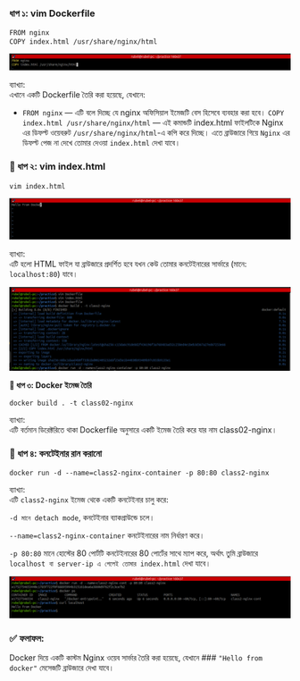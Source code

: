 ### __ধাপ ১: vim Dockerfile__

 ```
FROM nginx
COPY index.html /usr/share/nginx/html
```
![Picture](images/Dockervimfile.png)

ব্যাখ্যা: </br>
  এখানে একটি Dockerfile তৈরি করা হয়েছে, যেখানে:

  - `FROM nginx` — এটি বলে দিচ্ছে যে nginx অফিসিয়াল ইমেজটি বেস হিসেবে ব্যবহার করা হবে।
  `COPY index.html /usr/share/nginx/html` — এই কমান্ডটি index.html ফাইলটিকে Nginx এর ডিফল্ট
   ওয়েবরুট `/usr/share/nginx/html`-এ কপি করে দিচ্ছে। 
  এতে ব্রাউজারে গিয়ে `Nginx` এর ডিফল্ট পেজ না দেখে তোমার দেওয়া `index.html` দেখা যাবে।

### __🔹 ধাপ ২: vim index.html__

```
vim index.html
```
![Index.html](images/index.html.png)


ব্যাখ্যা: </br>
  এটি হলো HTML ফাইল যা ব্রাউজারে প্রদর্শিত হবে যখন কেউ তোমার কনটেইনারের সার্ভারে (মানে: `localhost:80`) যাবে।

![Picture](/images/pic1.png)

__🔹 ধাপ ৩: Docker ইমেজ তৈরি__

```
docker build . -t class02-nginx
```
ব্যাখ্যা: </br>
  এটি বর্তমান ডিরেক্টরিতে থাকা Dockerfile অনুসারে একটি ইমেজ তৈরি করে যার নাম class02-nginx।

### __🔹 ধাপ ৪: কনটেইনার রান করানো__

```
docker run -d --name=class2-nginx-container -p 80:80 class2-nginx
```

ব্যাখ্যা: </br>
   এটি `class2-nginx` ইমেজ থেকে একটি কনটেইনার চালু করে:

   `-d মানে detach mode`, কনটেইনার ব্যাকগ্রাউন্ডে চলে।

   `--name=class2-nginx-container` কনটেইনারের নাম নির্ধারণ করে।

   `-p 80:80` মানে হোস্টের 80 পোর্টটি কনটেইনারের 80 পোর্টের সাথে ম্যাপ করে, অর্থাৎ তুমি ব্রাউজারে `localhost বা server-ip এ গেলেই তোমার index.html` দেখা যাবে।

![Picture](images/output.png)

### ✅ ফলাফল:

Docker দিয়ে একটি কাস্টম Nginx ওয়েব সার্ভার তৈরি করা হয়েছে, যেখানে  ### `"Hello from docker"` মেসেজটি ব্রাউজারে দেখা যাবে।    



















